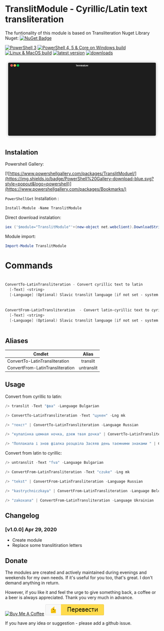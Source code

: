 # TranslitModule - Cyrillic/Latin text transliteration

The funtionality of this module is based on Transliteration Nuget Library
Nuget: [![NuGet Badge](https://buildstats.info/nuget/NickBuhro.Translit)](https://www.nuget.org/packages/NickBuhro.Translit/)

[![PowerShell 3](https://Stadub-Gh.visualstudio.com/PowershellScripts/_apis/build/status/TranslitModule?branchName=master)](https://Stadub-Gh.visualstudio.com/PowershellBinary/_build/latest?definitionId=3?branchName=master)
[![PowerShell 4, 5 & Core on Windows build](https://ci.appveyor.com/api/projects/status/7tmg8wy30ipanjsd?svg=true)](https://ci.appveyor.com/project/stadub/PowershellBinary)
[![Linux & MacOS build](https://img.shields.io/travis/stadub/PowershellBinary/master.svg?label=linux/macos+build)](https://travis-ci.org/stadub/PowershellBinary)
[![latest version](https://img.shields.io/powershellgallery/v/TranslitModule.svg?label=latest+version)](https://www.powershellgallery.com/packages/TranslitModule/)
[![downloads](https://img.shields.io/powershellgallery/dt/TranslitModule.svg?label=downloads)](https://www.powershellgallery.com/packages/TranslitModule)

<!-- [Documentation](https://powershellscripts.readthedocs.io/en/latest/) -->

![ConsoleDemo](https://raw.githubusercontent.com/PsModules/TranslitModule/master/Assets/demo.gif)

## Instalation

Powershell Gallery:

[![https://www.powershellgallery.com/packages/TranslitModuel/](https://img.shields.io/badge/PowerShell%20Gallery-download-blue.svg?style=popout&logo=powershell)](https://www.powershellgallery.com/packages/Bookmarks/)

`PowerShellGet` Installation :

```powershell
Install-Module -Name TranslitModule
```

Direct download instalation:

```powershell
iex ('$module="TranslitModule"'+(new-object net.webclient).DownloadString('https://raw.githubusercontent.com/stadub/PowershellBinary/master/install.ps1'))
```

Module import:

```powershell
Import-Module TranslitModule
```

# Commands


```powershell

ConvertTo-LatinTransliteration - Convert cyrillic text to latin
  [-Text] <string>
  [-Language] (Optional) Slavic translit language [if not set - system language is used] 
  

ConvertFrom-LatinTransliteration  - Convert latin-cyrillic text to cyrillic
  [-Text] <string>
  [-Language] (Optional) Slavic translit language [if not set - system language is used] 
  
```

## Aliases

| Cmdlet                           | Alias      |
| ---------------------------------|:----------:|
| ConvertTo-LatinTransliteration   | translit   |
| ConvertFrom-LatinTransliteration | untranslit |

## Usage

Convert from cyrillic to latin:

```powershell
/> translit -Text "фва" -Language Bulgarian
```

```powershell
/> ConvertTo-LatinTransliteration -Text "цукен" -Lng mk
```

```powershell
/> "текст" | ConvertTo-LatinTransliteration -Language Russian
```

```powershell
/> "купалiнка цемная ночка, дзеж твая дочка" | ConvertTo-LatinTransliteration -Language Belorussian
```

```powershell
/> "Поплакала і знов фіалка розцвіла Засяяв день таємними знаками " | ConvertTo-LatinTransliteration -Language Ukrainian
```


Convert from latin to cyrillic:


```powershell
/> untranslit -Text "fva" -Language Bulgarian
```

```powershell
/> ConvertFrom-LatinTransliteration -Text "czuke" -Lng mk
```

```powershell
/> "tekst" | ConvertFrom-LatinTransliteration -Language Russian
```

```powershell
/> "kastrychniczkaya" | ConvertFrom-LatinTransliteration -Language Belorussian
```

```powershell
/> "zakoxana" | ConvertFrom-LatinTransliteration -Language Ukrainian
```

## Changelog

### [v1.0.0] Apr 29, 2020

* Create module
* Replace some translitiration letters  


## Donate

The modules are created and actively maintained during evenings and weekends for my own needs.
If it's useful for you too, that's great. I don't demand anything in return.

However, if you like it and feel the urge to give something back,
a coffee or a beer is always appreciated. Thank you very much in advance.

[![Buy Me A Coffee](https://www.buymeacoffee.com/assets/img/custom_images/purple_img.png)](https://www.buymeacoffee.com/dima)
[![Support by Yandex](https://raw.githubusercontent.com/GitStatic/Resources/master/yaMoney.png)](https://money.yandex.ru/to/410014572567962/200)

<!--   By Paypal [![PayPal.me](https://img.shields.io/badge/PayPal-me-blue.svg?maxAge=2592000)](https://www.paypal.me/dima.by)
 -->

If you have any idea or suggestion - please add a github issue.

<!-- https://www.contributor-covenant.org/version/1/4/code-of-conduct -->
